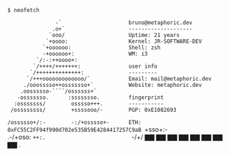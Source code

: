 
    $ neofetch

                   -`                     bruno@metaphoric.dev
                  .o+`                    --------------------
                 `ooo/                    Uptime: 21 years
                `+oooo:                   Kernel: JR-SOFTWARE-DEV
               `+oooooo:                  Shell: zsh
               -+oooooo+:                 WM: i3
             `/:-:++oooo+:
            `/++++/+++++++:               user info
           `/++++++++++++++:              ---------
          `/+++ooooooooooooo/`            Email: mail@metaphoric.dev
         ./ooosssso++osssssso+`           Website: metaphoric.dev
        .oossssso-````/ossssss+`
       -osssssso.      :ssssssso.         fingerprint
      :osssssss/        osssso+++.        -----------
     /ossssssss/        +ssssooo/-        PGP: 0xE1082693
   `/ossssso+/:-        -:/+osssso+-      ETH: 0xFC55C2FF94f990d702e535B59E4284417257C9aB
  `+sso+:-`                 `.-/+oso:
 `++:.                           `-/+/    ▇▇ ▇▇ ▇▇ ▇▇ ▇▇ ▇▇ ▇▇ ▇▇
 .`                                 `     
